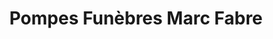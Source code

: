 ---
title: "Pompes Funèbres Marc Fabre"
url: /bize-minervois/pompes-funebres-marc-fabre/
shop: directeurs de funérailles
---